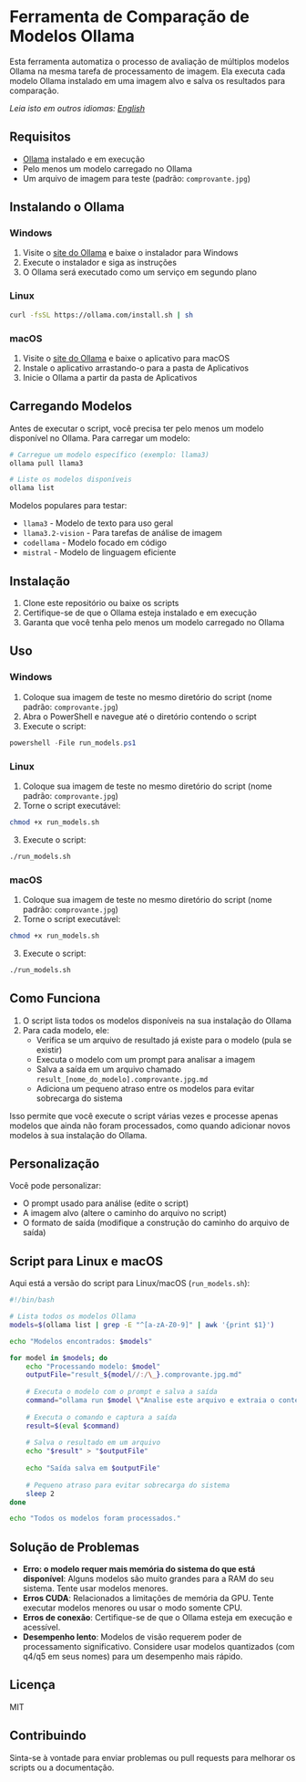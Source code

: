 # Ferramenta de Comparação de Modelos Ollama

Esta ferramenta automatiza o processo de avaliação de múltiplos modelos Ollama na mesma tarefa de processamento de imagem. Ela executa cada modelo Ollama instalado em uma imagem alvo e salva os resultados para comparação.

*Leia isto em outros idiomas: [English](README.md)*

## Requisitos

- [Ollama](https://ollama.com/) instalado e em execução
- Pelo menos um modelo carregado no Ollama
- Um arquivo de imagem para teste (padrão: `comprovante.jpg`)

## Instalando o Ollama

### Windows
1. Visite o [site do Ollama](https://ollama.com/download) e baixe o instalador para Windows
2. Execute o instalador e siga as instruções
3. O Ollama será executado como um serviço em segundo plano

### Linux
```bash
curl -fsSL https://ollama.com/install.sh | sh
```

### macOS
1. Visite o [site do Ollama](https://ollama.com/download) e baixe o aplicativo para macOS
2. Instale o aplicativo arrastando-o para a pasta de Aplicativos
3. Inicie o Ollama a partir da pasta de Aplicativos

## Carregando Modelos

Antes de executar o script, você precisa ter pelo menos um modelo disponível no Ollama. Para carregar um modelo:

```bash
# Carregue um modelo específico (exemplo: llama3)
ollama pull llama3

# Liste os modelos disponíveis
ollama list
```

Modelos populares para testar:
- `llama3` - Modelo de texto para uso geral
- `llama3.2-vision` - Para tarefas de análise de imagem
- `codellama` - Modelo focado em código
- `mistral` - Modelo de linguagem eficiente

## Instalação

1. Clone este repositório ou baixe os scripts
2. Certifique-se de que o Ollama esteja instalado e em execução
3. Garanta que você tenha pelo menos um modelo carregado no Ollama

## Uso

### Windows

1. Coloque sua imagem de teste no mesmo diretório do script (nome padrão: `comprovante.jpg`)
2. Abra o PowerShell e navegue até o diretório contendo o script
3. Execute o script:

```powershell
powershell -File run_models.ps1
```

### Linux

1. Coloque sua imagem de teste no mesmo diretório do script (nome padrão: `comprovante.jpg`)
2. Torne o script executável:

```bash
chmod +x run_models.sh
```

3. Execute o script:

```bash
./run_models.sh
```

### macOS

1. Coloque sua imagem de teste no mesmo diretório do script (nome padrão: `comprovante.jpg`)
2. Torne o script executável:

```bash
chmod +x run_models.sh
```

3. Execute o script:

```bash
./run_models.sh
```

## Como Funciona

1. O script lista todos os modelos disponíveis na sua instalação do Ollama
2. Para cada modelo, ele:
   - Verifica se um arquivo de resultado já existe para o modelo (pula se existir)
   - Executa o modelo com um prompt para analisar a imagem
   - Salva a saída em um arquivo chamado `result_[nome_do_modelo].comprovante.jpg.md`
   - Adiciona um pequeno atraso entre os modelos para evitar sobrecarga do sistema

Isso permite que você execute o script várias vezes e processe apenas modelos que ainda não foram processados, como quando adicionar novos modelos à sua instalação do Ollama.

## Personalização

Você pode personalizar:

- O prompt usado para análise (edite o script)
- A imagem alvo (altere o caminho do arquivo no script)
- O formato de saída (modifique a construção do caminho do arquivo de saída)

## Script para Linux e macOS

Aqui está a versão do script para Linux/macOS (`run_models.sh`):

```bash
#!/bin/bash

# Lista todos os modelos Ollama
models=$(ollama list | grep -E "^[a-zA-Z0-9]" | awk '{print $1}')

echo "Modelos encontrados: $models"

for model in $models; do
    echo "Processando modelo: $model"
    outputFile="result_${model//:/\_}.comprovante.jpg.md"
    
    # Executa o modelo com o prompt e salva a saída
    command="ollama run $model \"Analise este arquivo e extraia o conteúdo do documento para um arquivo de texto markdown. Forneça apenas o resultado final sem explicações ou texto desnecessário $(realpath ./comprovante.jpg)\""
    
    # Executa o comando e captura a saída
    result=$(eval $command)
    
    # Salva o resultado em um arquivo
    echo "$result" > "$outputFile"
    
    echo "Saída salva em $outputFile"
    
    # Pequeno atraso para evitar sobrecarga do sistema
    sleep 2
done

echo "Todos os modelos foram processados."
```

## Solução de Problemas

- **Erro: o modelo requer mais memória do sistema do que está disponível**: Alguns modelos são muito grandes para a RAM do seu sistema. Tente usar modelos menores.
- **Erros CUDA**: Relacionados a limitações de memória da GPU. Tente executar modelos menores ou usar o modo somente CPU.
- **Erros de conexão**: Certifique-se de que o Ollama esteja em execução e acessível.
- **Desempenho lento**: Modelos de visão requerem poder de processamento significativo. Considere usar modelos quantizados (com q4/q5 em seus nomes) para um desempenho mais rápido.

## Licença

MIT

## Contribuindo

Sinta-se à vontade para enviar problemas ou pull requests para melhorar os scripts ou a documentação. 